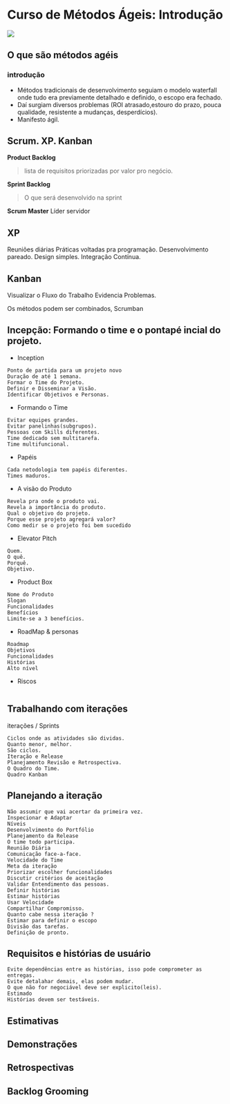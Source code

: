 # Curso de Métodos Ágeis: Introdução
![](https://www.alura.com.br/assets/api/share/curso-introducao-aos-metodos-ageis.png)

## O que são métodos agéis
### introdução
- Métodos tradicionais de desenvolvimento seguiam o modelo waterfall onde tudo era previamente detalhado e definido, o escopo era fechado.
- Daí surgiam diversos problemas (ROI atrasado,estouro do prazo, pouca qualidade, resistente a mudanças, desperdícios).
- Manifesto ágil.




## Scrum. XP. Kanban
**Product Backlog**
>lista de requisitos priorizadas por valor pro negócio.

**Sprint Backlog**
> O que será desenvolvido na sprint

**Scrum Master**
Líder servidor

## XP
Reuniões diárias
Práticas voltadas pra programação.
Desenvolvimento pareado.
Design simples.
Integração Contínua.

## Kanban
Visualizar o Fluxo do Trabalho
Evidencia Problemas.

Os métodos podem ser combinados, Scrumban

## Incepção: Formando o time e o pontapé incial do projeto.
- Inception
```
Ponto de partida para um projeto novo
Duração de até 1 semana.
Formar o Time do Projeto.
Definir e Disseminar a Visão.
Identificar Objetivos e Personas.
```

- Formando o Time
```
Evitar equipes grandes.
Evitar panelinhas(subgrupos).
Pessoas com Skills diferentes.
Time dedicado sem multitarefa.
Time multifuncional.

```

- Papéis
```
Cada netodologia tem papéis diferentes.
Times maduros.
```
- A visão do Produto
```
Revela pra onde o produto vai.
Revela a importância do produto.
Qual o objetivo do projeto.
Porque esse projeto agregará valor?
Como medir se o projeto foi bem sucedido
```
- Elevator Pitch
```
Quem.
O quê.
Porquê.
Objetivo.
```

- Product Box
```
Nome do Produto
Slogan
Funcionalidades
Benefícios
Limite-se a 3 benefícios.
```
- RoadMap & personas
```
Roadmap
Objetivos
Funcionalidades
Histórias
Alto nível
```

- Riscos
```
```

## Trabalhando com iterações
iterações / Sprints
```
Ciclos onde as atividades são dividas.
Quanto menor, melhor.
São ciclos.
Iteração e Release
Planejamento Revisão e Retrospectiva.
O Quadro do Time.
Quadro Kanban
```

## Planejando a iteração
```
Não assumir que vai acertar da primeira vez.
Inspecionar e Adaptar
Níveis
Desenvolvimento do Portfólio
Planejamento da Release
O time todo participa.
Reunião Diária
Comunicação face-a-face.
Velocidade do Time
Meta da iteração
Priorizar escolher funcionalidades
Discutir critérios de aceitação
Validar Entendimento das pessoas.
Definir histórias
Estimar histórias
Usar Velocidade
Compartilhar Compromisso.
Quanto cabe nessa iteração ?
Estimar para definir o escopo
Divisão das tarefas.
Definição de pronto.
```

## Requisitos e histórias de usuário
```
Evite dependências entre as histórias, isso pode comprometer as entregas.
Evite detalahar demais, elas podem mudar.
O que não for negociável deve ser explicito(leis).
Estimado
Histórias devem ser testáveis.
```


## Estimativas

## Demonstrações

## Retrospectivas

## Backlog Grooming

